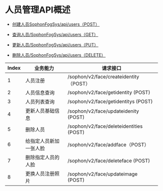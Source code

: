 # 人员管理API概述

- [创建人员SophonFogSys/api/users（POST）](1-chuang-jian-ren-yuan-SophonFogSysapiusers（POST）.md)

- [查询人员/SophonFogSys/api/users（GET）](2-cha-xun-ren-yuan-SophonFogSysapiusers（GET）.md)

- [更新人员/SophonFogSys/api/users（PUT）](3-geng-xin-ren-yuan-SophonFogSysapiusers（PUT）.md)

- [删除人员/SophonFogSys/api/users（DELETE）](4-shan-chu-ren-yuan-SophonFogSysapiusers（DELETE）.md)

  

| Index | 业务能力               | 请求接口                                |
| ----- | ---------------------- | --------------------------------------- |
| 1     | 人员注册               | /sophon/v2/face/createidentity（POST）  |
| 2     | 人员信息查询           | /sophon/v2/face/getidentity (POST)      |
| 3     | 人员列表查询           | /sophon/v2/face/getidentitys (POST)     |
| 4     | 更新人员基础信息       | /sophon/v2/face/updateidenity (POST)    |
| 5     | 删除人员               | /sophon/v2/face/deleteidentities (POST) |
| 6     | 给指定人员新加一张人脸 | /sophon/v2/face/addface（POST）         |
| 7     | 删除指定人员的人脸     | /sophon/v2/face/deleteface (POST)       |
| 8     | 更换人员注册照片       | /sophon/v2/face/updateimage (POST)      |

